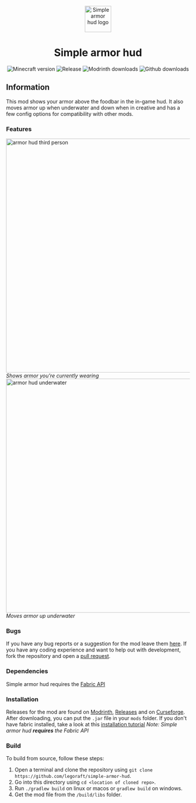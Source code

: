 <p align="center">
    <img src="https://user-images.githubusercontent.com/50689727/130094678-7640882a-e9dc-4c09-837c-e9eb1c99b0cd.png" alt="Simple armor hud logo" width="72px" height="72px"/>
</p>
    
<h1 align="center">Simple armor hud</h1>

<p align="center">
    <img src="https://img.shields.io/badge/for%20MC-1.17.x,%201.18.x,%201.19.x,%201.20.x-green" alt="Minecraft version"/>
    <img src="https://img.shields.io/github/v/release/LegoRaft/simple-armor-hud?color=yellow" alt="Release"/>
    <img src="https://img.shields.io/modrinth/dt/tJflAtvJ?label=modrinth" alt="Modrinth downloads"/>
    <img src="https://img.shields.io/github/downloads/legoraft/simple-armor-hud/total" alt="Github downloads"/>
</p>

## Information
This mod shows your armor above the foodbar in the in-game hud. It also moves armor up when underwater and down when in creative and has a few config options for compatibility with other mods.

### Features
<img src="https://user-images.githubusercontent.com/50689727/130084592-5a35579a-f300-4c6e-b6ad-9b6bd620904c.png"  alt="armor hud third person" width="640"/> <br>
_Shows armor you're currently wearing_
<img src="https://cdn.modrinth.com/data/tJflAtvJ/images/dcc817d1be3765a8af5ef581bff1abe909c77e47.png" alt="armor hud underwater" width="640"/><br>
_Moves armor up underwater_

### Bugs
If you have any bug reports or a suggestion for the mod leave them [here](https://github.com/LegoRaft/simple-armor-hud/issues). If you have any coding experience and want to help out with development, fork the repository and open a [pull request](https://github.com/legoraft/simple-armor-hud/pulls).

### Dependencies
Simple armor hud requires the [Fabric API](https://modrinth.com/mod/fabric-api)

### Installation
Releases for the mod are found on [Modrinth](https://modrinth.com/mod/simple-armor-hud), [Releases](https://github.com/LegoRaft/simple-armor-hud/releases) and on [Curseforge](https://www.curseforge.com/minecraft/mc-mods/simple-armor-hud). After downloading, you can put the `.jar` file in your `mods` folder. If you don't have fabric installed, take a look at this [installation tutorial](https://fabricmc.net/wiki/install) _Note: Simple armor hud **requires** the Fabric API_

### Build
To build from source, follow these steps:
1. Open a terminal and clone the repository using `git clone https://github.com/legoraft/simple-armor-hud`.
2. Go into this directory using `cd <location of cloned repo>`.
3. Run `./gradlew build` on linux or macos or `gradlew build` on windows.
4. Get the mod file from the `/build/libs` folder.
